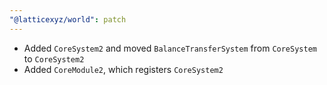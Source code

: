 ```yaml
---
"@latticexyz/world": patch
---
```


- Added `CoreSystem2` and moved `BalanceTransferSystem` from `CoreSystem` to `CoreSystem2`
- Added `CoreModule2`, which registers `CoreSystem2`

